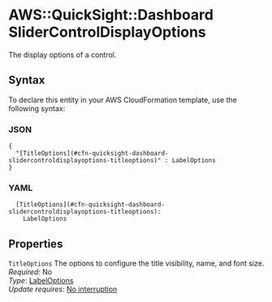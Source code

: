 # AWS::QuickSight::Dashboard SliderControlDisplayOptions<a name="aws-properties-quicksight-dashboard-slidercontroldisplayoptions"></a>

The display options of a control\.

## Syntax<a name="aws-properties-quicksight-dashboard-slidercontroldisplayoptions-syntax"></a>

To declare this entity in your AWS CloudFormation template, use the following syntax:

### JSON<a name="aws-properties-quicksight-dashboard-slidercontroldisplayoptions-syntax.json"></a>

```
{
  "[TitleOptions](#cfn-quicksight-dashboard-slidercontroldisplayoptions-titleoptions)" : LabelOptions
}
```

### YAML<a name="aws-properties-quicksight-dashboard-slidercontroldisplayoptions-syntax.yaml"></a>

```
  [TitleOptions](#cfn-quicksight-dashboard-slidercontroldisplayoptions-titleoptions): 
    LabelOptions
```

## Properties<a name="aws-properties-quicksight-dashboard-slidercontroldisplayoptions-properties"></a>

`TitleOptions`  <a name="cfn-quicksight-dashboard-slidercontroldisplayoptions-titleoptions"></a>
The options to configure the title visibility, name, and font size\.  
*Required*: No  
*Type*: [LabelOptions](aws-properties-quicksight-dashboard-labeloptions.md)  
*Update requires*: [No interruption](https://docs.aws.amazon.com/AWSCloudFormation/latest/UserGuide/using-cfn-updating-stacks-update-behaviors.html#update-no-interrupt)